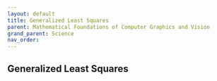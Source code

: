 ```yaml
---
layout: default
title: Generalized Least Squares
parent: Mathematical Foundations of Computer Graphics and Vision
grand_parent: Science
nav_order: 
---
```


## Generalized Least Squares